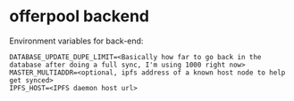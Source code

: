 # offerpool backend

Environment variables for back-end:

```env
DATABASE_UPDATE_DUPE_LIMIT=<Basically how far to go back in the database after doing a full sync, I'm using 1000 right now>
MASTER_MULTIADDR=<optional, ipfs address of a known host node to help get synced>
IPFS_HOST=<IPFS daemon host url>
```
